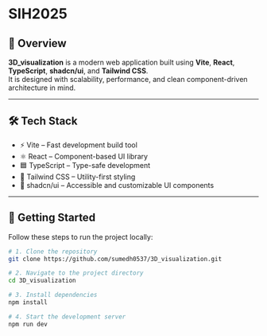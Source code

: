 # SIH2025

## 🚀 Overview
**3D_visualization** is a modern web application built using **Vite**, **React**, **TypeScript**, **shadcn/ui**, and **Tailwind CSS**.  
It is designed with scalability, performance, and clean component-driven architecture in mind.

---

## 🛠️ Tech Stack
- ⚡ Vite – Fast development build tool
- ⚛️ React – Component-based UI library
- 🟦 TypeScript – Type-safe development
- 🎨 Tailwind CSS – Utility-first styling
- 🧩 shadcn/ui – Accessible and customizable UI components

---

## 📂 Getting Started

Follow these steps to run the project locally:

```sh
# 1. Clone the repository
git clone https://github.com/sumedh0537/3D_visualization.git

# 2. Navigate to the project directory
cd 3D_visualization

# 3. Install dependencies
npm install

# 4. Start the development server
npm run dev
